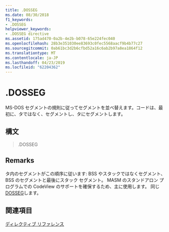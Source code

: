 ```yaml
---
title: .DOSSEG
ms.date: 08/30/2018
f1_keywords:
- .DOSSEG
helpviewer_keywords:
- .DOSSEG directive
ms.assetid: 175ad470-0a2b-4e2b-b078-65e224fec040
ms.openlocfilehash: 28b3e351030ee83693c0fec5568aacf9b4b77c27
ms.sourcegitcommit: 0ab61bc3d2b6cfbd52a16c6ab2b97a8ea1864f12
ms.translationtype: MT
ms.contentlocale: ja-JP
ms.lasthandoff: 04/23/2019
ms.locfileid: "62204362"
---
```

# <a name="dosseg"></a>.DOSSEG

MS-DOS セグメントの規則に従ってセグメントを並べ替えます。コードは、最初に、タではなく、セグメントし、タにセグメントします。

## <a name="syntax"></a>構文

> .DOSSEG

## <a name="remarks"></a>Remarks

タ内のセグメントがこの順序に従います: BSS やスタックではなくセグメント、BSS のセグメントと最後にスタック セグメント。 MASM のスタンドアロン プログラムでの CodeView のサポートを確保するため、主に使用します。 同じ[DOSSEG](../../assembler/masm/dosseg.md)します。

## <a name="see-also"></a>関連項目

[ディレクティブ リファレンス](../../assembler/masm/directives-reference.md)<br/>